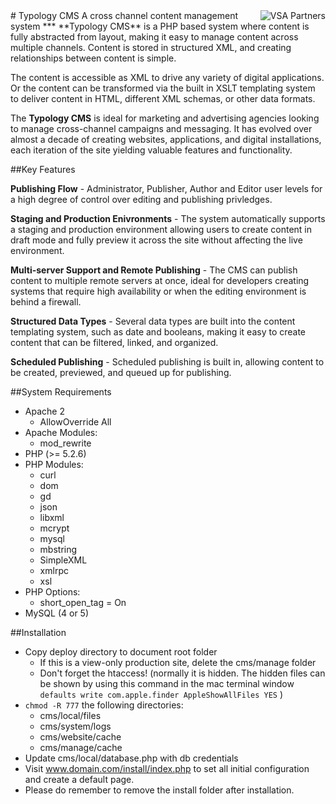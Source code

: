 <a href="http://www.vsapartners.com/">
    <img src="https://avatars1.githubusercontent.com/u/607395?v=3&s=100" alt="VSA Partners"
         title="VSA Partners" align="right" />
</a>
# Typology CMS
A cross channel content management system
***
**Typology CMS** is a PHP based system where content is fully abstracted from layout, making it easy to manage content across multiple channels. Content is stored in structured XML, and creating relationships between content is simple.

The content is accessible as XML to drive any variety of digital applications. Or the content can be transformed via the built in XSLT templating system to deliver content in HTML, different XML schemas, or other data formats.

The **Typology CMS** is ideal for marketing and advertising agencies looking to manage cross-channel campaigns and messaging. It has evolved over almost a decade of creating websites, applications, and digital installations, each iteration of the site yielding valuable features and functionality.

 

##Key Features

**Publishing Flow** - Administrator, Publisher, Author and Editor user levels for a high degree of control over editing and publishing privledges.

**Staging and Production Enivronments** - The system automatically supports a staging and production environment allowing users to create content in draft mode and fully preview it across the site without affecting the live environment. 

**Multi-server Support and Remote Publishing** - The CMS can publish content to multiple remote servers at once, ideal for developers creating systems that require high availability or when the editing environment is behind a firewall.

**Structured Data Types** - Several data types are built into the content templating system, such as date and booleans, making it easy to create content that can be filtered, linked, and organized. 

**Scheduled Publishing** - Scheduled publishing is built in, allowing content to be created, previewed, and queued up for publishing.


##System Requirements
* Apache 2
  *  AllowOverride All 
* Apache Modules:
  * mod_rewrite
* PHP (>= 5.2.6)
* PHP Modules:
  * curl
  * dom
  * gd
  * json
  * libxml
  * mcrypt
  * mysql
  * mbstring
  * SimpleXML
  * xmlrpc
  * xsl
* PHP Options:
  * short_open_tag = On
* MySQL (4 or 5)

##Installation

- Copy deploy directory to document root folder	- If this is a view-only production site, delete the cms/manage folder	- Don't forget the htaccess! (normally it is hidden. The hidden files can be shown by using this command in the mac terminal window `defaults write com.apple.finder AppleShowAllFiles YES`)- `chmod -R 777` the following directories:	- cms/local/files	- cms/system/logs	- cms/website/cache	- cms/manage/cache- Update cms/local/database.php with db credentials
- Visit www.domain.com/install/index.php to set all initial configuration and create a default page.
- Please do remember to remove the install folder after installation.